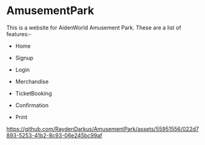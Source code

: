 # AmusementPark


This is a website for AidenWorld Amusement Park. These are a list of features:-

- Home

- Signup

- Login

- Merchandise           

- TicketBooking

- Confirmation

- Print



https://github.com/RaydenDarkus/AmusementPark/assets/55951556/022d7893-5253-41b2-8c93-06e245bc99af

